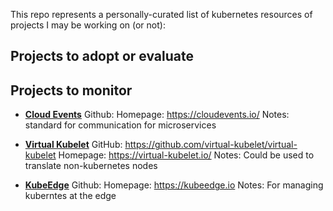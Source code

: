 This repo represents a personally-curated list of kubernetes resources of projects I may be working on (or not):

## Projects to adopt or evaluate



## Projects to monitor
* **[Cloud Events](https://cloudevents.io/)**
 Github:
 Homepage: https://cloudevents.io/
 Notes: standard for communication for microservices

* **[Virtual Kubelet](https://github.com/virtual-kubelet/virtual-kubelet)**
  GitHub: https://github.com/virtual-kubelet/virtual-kubelet
 Homepage: https://virtual-kubelet.io/
 Notes: Could be used to translate non-kubernetes nodes
 
 * **[KubeEdge](https://kubeedge.io)**
  Github:
  Homepage: https://kubeedge.io
  Notes: For managing kuberntes at the edge
  